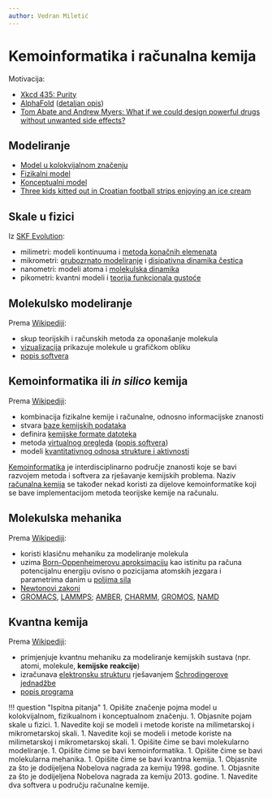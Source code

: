 ```yaml
---
author: Vedran Miletić
---
```


# Kemoinformatika i računalna kemija

Motivacija:

- [Xkcd 435: Purity](https://xkcd.com/435/)
- [AlphaFold](https://alphafold.com/) ([detaljan opis](https://www.deepmind.com/research/highlighted-research/alphafold))
- [Tom Abate and Andrew Myers: What if we could design powerful drugs without unwanted side effects?](https://engineering.stanford.edu/magazine/article/what-if-we-could-design-powerful-drugs-without-unwanted-side-effects)

## Modeliranje

- [Model u kolokvijalnom značenju](https://www.instagram.com/sidorova.pro/)
- [Fizikalni model](https://en.wikipedia.org/wiki/Physical_model)
- [Konceptualni model](https://en.wikipedia.org/wiki/Conceptual_model)
- [Three kids kitted out in Croatian football strips enjoying an ice cream](https://www.flickr.com/photos/glassarmy/2597898968)

## Skale u fizici

Iz [SKF Evolution](https://evolution.skf.com/bearing-research-going-to-the-atomic-scale/):

- milimetri: modeli kontinuuma i [metoda konačnih elemenata](https://en.wikipedia.org/wiki/Finite_element_method)
- mikrometri: [grubozrnato modeliranje](https://en.wikipedia.org/wiki/Coarse-grained_modeling) i [disipativna dinamika čestica](https://en.wikipedia.org/wiki/Dissipative_particle_dynamics)
- nanometri: modeli atoma i [molekulska dinamika](https://en.wikipedia.org/wiki/Molecular_dynamics)
- pikometri: kvantni modeli i [teorija funkcionala gustoće](https://en.wikipedia.org/wiki/Density_functional_theory)

## Molekulsko modeliranje

Prema [Wikipediji](https://en.wikipedia.org/wiki/Molecular_modelling):

- skup teorijskih i računskih metoda za oponašanje molekula
- [vizualizacija](https://en.wikipedia.org/wiki/Visualization_(graphics)) prikazuje molekule u grafičkom obliku
- [popis softvera](https://en.wikipedia.org/wiki/List_of_molecular_graphics_systems)

## Kemoinformatika ili *in silico* kemija

Prema [Wikipediji](https://en.wikipedia.org/wiki/Cheminformatics):

- kombinacija fizikalne kemije i računalne, odnosno informacijske znanosti
- stvara [baze kemijskih podataka](https://en.wikipedia.org/wiki/Chemical_database)
- definira [kemijske formate datoteka](https://en.wikipedia.org/wiki/Chemical_file_format)
- metoda [virtualnog pregleda](https://en.wikipedia.org/wiki/Virtual_screening) ([popis softvera](https://en.wikipedia.org/wiki/List_of_protein-ligand_docking_software))
- modeli [kvantitativnog odnosa strukture i aktivnosti](https://en.wikipedia.org/wiki/Quantitative_structure%E2%80%93activity_relationship)

[Kemoinformatika](https://en.wikipedia.org/wiki/Cheminformatics) je interdisciplinarno područje znanosti koje se bavi razvojem metoda i softvera za rješavanje kemijskih problema. Naziv [računalna kemija](https://en.wikipedia.org/wiki/Computational_chemistry) se također nekad koristi za dijelove kemoinformatike koji se bave implementacijom metoda teorijske kemije na računalu.

## Molekulska mehanika

Prema [Wikipediji](https://en.wikipedia.org/wiki/Molecular_mechanics):

- koristi klasičnu mehaniku za modeliranje molekula
- uzima [Born-Oppenheimerovu aproksimaciju](https://en.wikipedia.org/wiki/Born%E2%80%93Oppenheimer_approximation) kao istinitu pa računa potencijalnu energiju ovisno o pozicijama atomskih jezgara i parametrima danim u [poljima sila](https://en.wikipedia.org/wiki/Force_field_(chemistry))
- [Newtonovi zakoni](https://en.wikipedia.org/wiki/Newton's_laws_of_motion)
- [GROMACS](https://en.wikipedia.org/wiki/GROMACS), [LAMMPS](https://en.wikipedia.org/wiki/LAMMPS); [AMBER](https://en.wikipedia.org/wiki/AMBER), [CHARMM](https://en.wikipedia.org/wiki/CHARMM), [GROMOS](https://en.wikipedia.org/wiki/GROMOS), [NAMD](https://en.wikipedia.org/wiki/NAMD)

## Kvantna kemija

Prema [Wikipediji](https://en.wikipedia.org/wiki/Quantum_chemistry):

- primjenjuje kvantnu mehaniku za modeliranje kemijskih sustava (npr. atomi, molekule, **kemijske reakcije**)
- izračunava [elektronsku strukturu](https://en.wikipedia.org/wiki/Electronic_structure) rješavanjem [Schrodingerove jednadžbe](https://en.wikipedia.org/wiki/Schr%C3%B6dinger_equation)
- [popis programa](https://en.wikipedia.org/wiki/List_of_quantum_chemistry_and_solid-state_physics_software)

!!! question "Ispitna pitanja"
    1. Opišite značenje pojma model u kolokvijalnom, fizikualnom i konceptualnom značenju.
    1. Objasnite pojam skale u fizici.
    1. Navedite koji se modeli i metode koriste na milimetarskoj i mikrometarskoj skali.
    1. Navedite koji se modeli i metode koriste na milimetarskoj i mikrometarskoj skali.
    1. Opišite čime se bavi molekularno modeliranje.
    1. Opišite čime se bavi kemoinformatika.
    1. Opišite čime se bavi molekularna mehanika.
    1. Opišite čime se bavi kvantna kemija.
    1. Objasnite za što je dodijeljena Nobelova nagrada za kemiju 1998. godine.
    1. Objasnite za što je dodijeljena Nobelova nagrada za kemiju 2013. godine.
    1. Navedite dva softvera u području računalne kemije.
